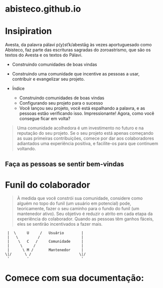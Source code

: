 # abisteco.github.io
# Insipiration

Avesta, da palavra pálavi p(y)stʾk/abestāg às vezes aportuguesado como Abisteco, faz parte das escrituras sagradas do zoroastrismo, que são os textos do Avesta e os textos do Pálavi.

- Construindo comunidades de boas vindas
- Construindo uma comunidade que incentive as pessoas a usar, contribuir e evangelizar seu projeto.

- Índice
  - Construindo comunidades de boas vindas
  - Configurando seu projeto para o sucesso
  - Você lançou seu projeto, você está espalhando a palavra, e as pessoas estão verificando isso. Impressionante! Agora, como você consegue ficar em volta?


> Uma comunidade acolhedora é um investimento no futuro e na reputação do seu projeto. Se o seu projeto está apenas começando as suas primeiras contribuições, comece por dar aos colaboradores adiantados uma experiência positiva, e facilite-os para que continuem voltando.

## Faça as pessoas se sentir bem-vindas
# Funil do colaborador

> À medida que você constrói sua comunidade, considere como alguém no topo do funil (um usuário em potencial) pode, teoricamente, fazer o seu caminho para o fundo do funil (um mantenedor ativo). Seu objetivo é reduzir o atrito em cada etapa da experiência do colaborador. Quando as pessoas têm ganhos fáceis, eles se sentirão incentivados a fazer mais.

```
 |  \     U     /   Usuário        |
 |   \         /                   |
 |    \   C   /     Comunidade     |
 |     \     /                     |
 |      \ M /       Mantenedor     |
\|/      \ /                      \|/
 '        '                        '
```
# Comece com sua documentação:
